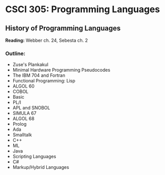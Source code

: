 # CSCI 305: Programming Languages

## History of Programming Languages

**Reading:** Webber ch. 24, Sebesta ch. 2

### Outline:

* Zuse's Plankakul
* Minimal Hardware Programming Pseudocodes
* The IBM 704 and Fortran
* Functional Programming: Lisp
* ALGOL 60
* COBOL
* Basic
* PL/I
* APL and SNOBOL
* SIMULA 67
* ALGOL 68
* Prolog
* Ada
* Smalltalk
* C++
* ML
* Java
* Scripting Languages
* C#
* Markup/Hybrid Languages
